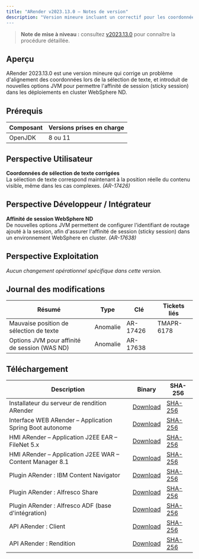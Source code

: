 ```yaml
---
title: "ARender v2023.13.0 – Notes de version"
description: "Version mineure incluant un correctif pour les coordonnées de sélection de texte incorrectes et de 
---
```


> **Note de mise à niveau :** consultez [v2023.13.0](/fr/releases/upgrade-notes/v2023.13.0/) pour connaître la procédure
> détaillée.

## Aperçu

ARender 2023.13.0 est une version mineure qui corrige un problème d'alignement des coordonnées lors de la sélection de 
texte, et introduit de nouvelles options JVM pour permettre l'affinité de session (sticky session) dans les déploiements
en cluster WebSphere ND.

## Prérequis

| Composant | Versions prises en charge |
| --------- | ------------------------- |
| OpenJDK   | 8 ou 11                   |

## Perspective Utilisateur

**Coordonnées de sélection de texte corrigées**  
La sélection de texte correspond maintenant à la position réelle du contenu visible, même dans les cas complexes. *(AR-17426)*

## Perspective Développeur / Intégrateur

**Affinité de session WebSphere ND**  
De nouvelles options JVM permettent de configurer l'identifiant de routage ajouté à la session, afin d'assurer
l'affinité de session (sticky session) dans un environnement WebSphere en cluster. *(AR-17638)*

## Perspective Exploitation

*Aucun changement opérationnel spécifique dans cette version.*

## Journal des modifications

| Résumé                                         | Type     | Clé      | Tickets liés  |
|------------------------------------------------|----------| -------- | ------------- |
| Mauvaise position de sélection de texte        | Anomalie | AR-17426 | TMAPR-6178    |
| Options JVM pour affinité de session (WAS ND)  | Anomalie | AR-17638 |               |

## Téléchargement

| Description | Binary | SHA-256 |
|-------------|--------|---------|
| Installateur du serveur de rendition ARender | [Download](https://artifactory.arondor.cloud/artifactory/arondor-release/com/arondor/arender/micro/services/rendition-engine-installer/2023.13.0/rendition-engine-installer-2023.13.0-rendition.jar) | [SHA-256](https://artifactory.arondor.cloud/artifactory/arondor-release/com/arondor/arender/micro/services/rendition-engine-installer/2023.13.0/rendition-engine-installer-2023.13.0-rendition.jar.sha256) |
| Interface WEB ARender – Application Spring Boot autonome | [Download](https://artifactory.arondor.cloud/artifactory/arondor-release/com/arondor/arender/arondor-arender-hmi-spring-boot-package/2023.13.0/arondor-arender-hmi-spring-boot-package-2023.13.0.zip) | [SHA-256](https://artifactory.arondor.cloud/artifactory/arondor-release/com/arondor/arender/arondor-arender-hmi-spring-boot-package/2023.13.0/arondor-arender-hmi-spring-boot-package-2023.13.0.zip.sha256) |
| HMI ARender – Application J2EE EAR – FileNet 5.x | [Download](https://artifactory.arondor.cloud/artifactory/arondor-release/com/arondor/arender/arondor-arender-hmi-filenet-ear/2023.13.0/arondor-arender-hmi-filenet-ear-2023.13.0.ear) | [SHA-256](https://artifactory.arondor.cloud/artifactory/arondor-release/com/arondor/arender/arondor-arender-hmi-filenet-ear/2023.13.0/arondor-arender-hmi-filenet-ear-2023.13.0.ear.sha256) |
| HMI ARender – Application J2EE WAR – Content Manager 8.1 | [Download](https://artifactory.arondor.cloud/artifactory/arondor-release/com/arondor/arender/arondor-arender-hmi-cm/2023.13.0/arondor-arender-hmi-cm-2023.13.0.war) | [SHA-256](https://artifactory.arondor.cloud/artifactory/arondor-release/com/arondor/arender/arondor-arender-hmi-cm/2023.13.0/arondor-arender-hmi-cm-2023.13.0.war.sha256) |
| Plugin ARender : IBM Content Navigator | [Download](https://artifactory.arondor.cloud/artifactory/arondor-release/com/arondor/arender/arondor-arender-navigator-plugin/2023.13.0/arondor-arender-navigator-plugin-2023.13.0.jar) | [SHA-256](https://artifactory.arondor.cloud/artifactory/arondor-release/com/arondor/arender/arondor-arender-navigator-plugin/2023.13.0/arondor-arender-navigator-plugin-2023.13.0.jar.sha256) |
| Plugin ARender : Alfresco Share | [Download](https://artifactory.arondor.cloud/artifactory/arondor-release/com/arondor/arender/arender-for-alfresco-share-plugin/2023.13.0/arender-for-alfresco-share-plugin-2023.13.0.jar) | [SHA-256](https://artifactory.arondor.cloud/artifactory/arondor-release/com/arondor/arender/arender-for-alfresco-share-plugin/2023.13.0/arender-for-alfresco-share-plugin-2023.13.0.jar.sha256) |
| Plugin ARender : Alfresco ADF (base d'intégration) | [Download](https://artifactory.arondor.cloud/artifactory/arondor-release/com/arondor/arender/arender-for-alfresco-ADF-plugin/2023.13.0/arender-for-alfresco-ADF-plugin-2023.13.0.zip) | [SHA-256](https://artifactory.arondor.cloud/artifactory/arondor-release/com/arondor/arender/arender-for-alfresco-ADF-plugin/2023.13.0/arender-for-alfresco-ADF-plugin-2023.13.0.zip.sha256) |
| API ARender : Client | [Download](https://artifactory.arondor.cloud/artifactory/arondor-release/com/arondor/arender/arondor-arender-client-api/2023.13.0/arondor-arender-client-api-2023.13.0-javadoc.jar) | [SHA-256](https://artifactory.arondor.cloud/artifactory/arondor-release/com/arondor/arender/arondor-arender-client-api/2023.13.0/arondor-arender-client-api-2023.13.0-javadoc.jar.sha256) |
| API ARender : Rendition | [Download](https://artifactory.arondor.cloud/artifactory/arondor-release/com/arondor/arender/arondor-arender-rendition-api/2023.13.0/arondor-arender-rendition-api-2023.13.0-javadoc.jar) | [SHA-256](https://artifactory.arondor.cloud/artifactory/arondor-release/com/arondor/arender/arondor-arender-rendition-api/2023.13.0/arondor-arender-rendition-api-2023.13.0-javadoc.jar.sha256) |
